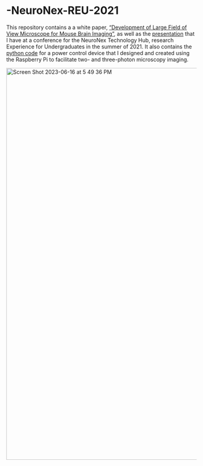 # -NeuroNex-REU-2021
This repository contains a a white paper, [“Development of Large Field of View Microscope for Mouse Brain Imaging”](https://github.com/Sockie3/sokolova-neuronex-reu-2021/blob/main/REU%202021%20Paper_jbs.pdf), as well as the [presentation](https://github.com/Sockie3/sokolova-neuronex-reu-2021/blob/main/presentation.pdf) that I have at a conference for the NeuroNex Technology Hub, research Experience for Undergraduates in the summer of 2021. It also contains the [python code](https://github.com/Sockie3/sokolova-neuronex-reu-2021/blob/main/power_control_device_code.py) for a power control device that I designed and created using the Raspberry Pi to facilitate two- and three-photon microscopy imaging.

<img width="1036" alt="Screen Shot 2023-06-16 at 5 49 36 PM" src="https://github.com/Sockie3/sokolova-neuronex-reu-2021/assets/125540062/5bee03eb-c516-45ab-b200-b329cabf51e2">
